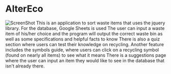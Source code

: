 # AlterEco
![ScreenShot](https://raw.githubusercontent.com/devki98/AlterEco/master/altereco-homepage.jpg)
This is an application to sort waste items that uses the jquery library. 
For the database, Google Sheets is used 
The user can input a waste item of his/her choice and the program will output the correct waste bin as well as some specifications 
and helpful facts to know
There is also a quiz section where users can test their knowledge on recycling.
Another feature includes the symbols guide, where users can click on a recycling symbol (found on nearly all items) to see what it means 
There is a suggestions page where the user can input an item they would like to see in the database that isn't already there.

